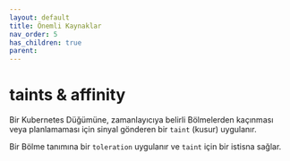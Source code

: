 ```yaml
---
layout: default
title: Önemli Kaynaklar
nav_order: 5
has_children: true
parent: 
---
```


# taints & affinity

Bir Kubernetes Düğümüne, zamanlayıcıya belirli Bölmelerden kaçınması veya planlamaması için sinyal gönderen bir ``taint`` (kusur) uygulanır.

Bir Bölme tanımına bir ``toleration`` uygulanır ve ``taint`` için bir istisna sağlar.


